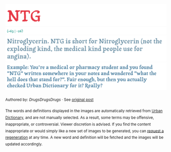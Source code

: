 ![](img/word.1751610966958.png)
![](img/vote.1751610966958.png)
![](img/definition.1751610966958.png)
![](img/example.1751610966958.png)

<sub>Authored by: _DrugsDrugsDrugs_ · See [original post](http://ntg.urbanup.com/7721957)</sub>

<sub>The words and definitions displayed in the images are automatically retrieved from [Urban Dictionary](https://www.urbandictionary.com), and are not manually selected.
As a result, some terms may be offensive, inappropriate, or controversial. Viewer discretion is advised.
If you find the content inappropriate or would simply like a new set of images to be generated, you can [request a regeneration](https://github.com/maximelafarie/maximelafarie/issues/new?template=report-word.yml) at any time. A new word and definition will be fetched and the images will be updated accordingly.</sub>
